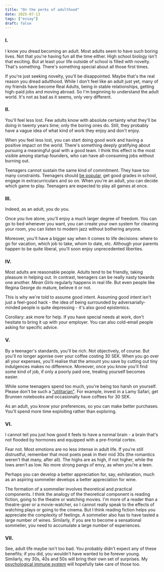 ```yaml
---
title: "On the perks of adulthood"
date: 2025-07-13
tags: ["essay"]
draft: false
---
```


### I.

I know you dread becoming an adult. Most adults seem to have such boring lives. Not that you're having fun all the time either. High school biology isn't that exciting. But at least your life outside of school is filled with novelty. That's something. There's something special about all those first times.

If you're just seeking novelty, you'll be disappointed. Maybe that's the real reason you dread adulthood. While I don't feel like an adult just yet, many of my friends have become Real Adults, being in stable relationships, getting high-paid jobs and moving abroad. So I'm beginning to understand the adult world. It's not as bad as it seems, only very different.

### II.

You'll feel less lost. Few adults know with absolute certainty what they'll be doing in twenty years time; only the boring ones do. Still, they probably have a vague idea of what kind of work they enjoy and don't enjoy.

When you feel less lost, you can start doing good work and having a positive impact on the world. There's something deeply gratifying about pursuing a meaningful goal with a good team. I think this effect is the most visible among startup founders, who can have all-consuming jobs without burning out.

Teenagers cannot sustain the same kind of commitment. They have too many constraints. Teenagers should [be popular](https://paulgraham.com/nerds.html), get good grades in school, engage in extracurriculars and so on. When you're an adult, you can decide which game to play. Teenagers are expected to play all games at once.

### III.

Indeed, as an adult, you do you.

Once you live alone, you'll enjoy a much larger degree of freedom. You can go to bed whenever you want, you can create your own system for cleaning your room, you can listen to modern jazz without bothering anyone.

Moreover, you'll have a bigger say when it comes to life decisions: where to go for vacation, which job to take, whom to date, etc. Although your parents happen to be quite liberal, you'll soon enjoy unprecedented liberties. 

### IV.

Most adults are reasonable people. Adults tend to be friendly, taking pleasure in helping out. In contrast, teenagers can be really nasty towards one another. *Mean Girls* regularly happens in real life. But even people like Regina George do mature, believe it or not.

This is why we're told to assume good intent. Assuming good intent isn't just a feel-good hack - the idea of being surrounded by adversarially-minded people is quite depressing - it's also good epistemics.

Corollary: ask more for help. If you have special needs at work, don't hesitate to bring it up with your employer. You can also cold-email people asking for specific advice.

### V.

By a teenager's standards, you'll be rich. Not objectively, of course. But you'll no longer agonise over your coffee costing 30 SEK. When you go over all your expenses, you'll realise that the amount you save by cutting out tiny indulgences makes no difference. Moreover, once you know you'll find some kind of job, if only a poorly paid one, treating yourself becomes easier.

While some teenagers spend too much, you're being too harsh on yourself. Please don't be such a ["utilitarian"](https://forum.effectivealtruism.org/posts/T975ydo3mx8onH3iS/ea-is-about-maximization-and-maximization-is-perilous). For example, invest in a Lamy Safari, get Brunnen notebooks and occasionally have coffees for 30 SEK.

As an adult, you know your preferences, so you can make better purchases. You'll spend more time exploiting rather than exploring.

### VI.

I cannot tell you just how good it feels to have a normal brain - a brain that's not flooded by hormones and equipped with a pre-frontal cortex.

Fear not. Most emotions are no less intense in adult life. If you're still distrustful, remember that most poets peak in their mid 30s (the romantics weren't that many, after all). The highs are as high, if not higher, while the lows aren't as low. No more strong pangs of envy, as when you're a teen.

Perhaps you can develop a better appreciation for, say, exhilaration, much as an aspiring sommelier develops a better appreciation for wine.

The formation of a sommelier involves theoretical and practical components. I think the analogy of the theoretical component is reading fiction, going to the theatre or watching movies. I'm more of a reader than a theatre-goer or a movie-watcher, so I cannot really speak to the effects of watching plays or going to the cinema. But I think reading fiction helps you appreciate the complexity of feelings. A sommelier also has to have tasted a large number of wines. Similarly, if you are to become a sensational sommelier, you need to accumulate a large number of experiences.

### VII.

See, adult life maybe isn't too bad. You probably didn't expect any of these benefits; if you did, you wouldn't have wanted to be forever young. Similarly, my 30s, 40s and 50s will bring their own set of surprises. My [psychological immune system](https://www.theguardian.com/lifeandstyle/2023/aug/14/the-psychological-immune-system-four-ways-to-bolster-yours-and-have-a-happier-calmer-life) will hopefully take care of those too.
